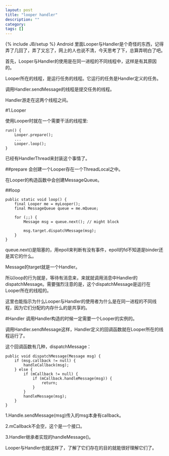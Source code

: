 ```yaml
---
layout: post
title: "looper handler"
description: ""
category: 
tags: []
---
```

{% include JB/setup %}
Android 里面Looper与Handler是个奇怪的东西，记得弄了几回了，弄了又忘了，网上的人也说不清，今天思考了下，总算弄明白了吧。

首先，Looper与Handler的使用是在同一进程的不同线程中，这样是有其原因的。

Looper所在的线程，是运行任务的线程。它运行的任务是Handler定义的任务。

调用Handler.sendMessage的线程是提交任务的线程。

Handler游走在这两个线程之间。

#1.Looper

使用Looper时就在一个需要干活的线程里:

    run() {
        Looper.prepare();
        ...
        Looper.loop();
    }

已经有HandlerThread来封装这个事情了。

##prepare
会创建一个Looper存在一个ThreadLocal之中。

在Looper的构造函数中会创建MessageQueue。

##loop

    public static void loop() {
        final Looper me = myLooper();
        final MessageQueue queue = me.mQueue;

        for (;;) {
            Message msg = queue.next(); // might block

            msg.target.dispatchMessage(msg);
        }
    }

queue.next()是阻塞的，用epoll来判断有没有事件，epoll的fd不知道是binder还是其它的什么。

Message的target就是一个Handler。

所以loop的行为就是，等待有消息来，来就就调用消息中Handler的dispatchMessage。需要强烈注意的是，这个dispatchMessage是运行在Looper所在的线程的。

这里也能指示为什么Looper与Handler的使用者为什么是在同一进程的不同线程，因为它们分配的内存什么的是共享的。

#Handler
调用Handler构造的时候一定需要一个Looper的实例的。

调用Handler.sendMessage这样，Handler定义的回调函数就在Looper所在的线程运行了。

这个回调函数有几种，dispatchMessage：

    public void dispatchMessage(Message msg) {
        if (msg.callback != null) {
            handleCallback(msg);
        } else {
            if (mCallback != null) {
                if (mCallback.handleMessage(msg)) {
                    return;
                }
            }
            handleMessage(msg);
        }
    }

1.Handle.sendMessage(msg)传入的msg本身有callback。

2.mCallback不会空，这个是一个接口。

3.Handler继承者实现的handleMessage()。


Looper与Handler也就这样了，了解了它们存在的目的就能很好理解它们了。

